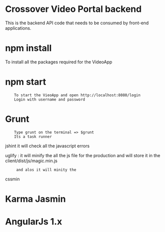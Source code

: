 # Crossover Video Portal backend
This is the backend API code that needs to be consumed by front-end applications.

# npm install
To install all the packages required for the VideoApp

# npm start
        To start the VieoApp and open http://localhost:8080/login
        Login with username and password 

# Grunt

        Type grunt on the terminal => $grunt
        Its a task runner 
 
jshint 
        it will check all the javascript errors

uglify : it will minify the all the js file for the production and will 
         store it in the client/dist/js/magic.min.js 
         
         and alos it will minity the 

cssmin

# Karma Jasmin 

# AngularJs 1.x
 